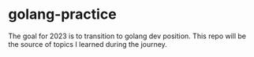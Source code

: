 # golang-practice
The goal for 2023 is to transition to golang dev position. This repo will be the source of topics I learned during the journey.
